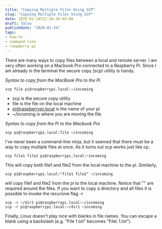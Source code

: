 ```yaml
---
title: "Copying Multiple Files Using SCP"
slug: "Copying Multiple Files Using SCP"
date: 2020-01-24T22:26:10-05:00
draft: false
publishdate: "2020-01-24"
tags:
- how-to
- command-line
- raspberry pi
---
```


There are many ways to copy files between a local and remote server. I am very often working on a Macbook Pro connected to a Raspberry Pi. Since I am already in the terminal the secure copy (scp) utility is handy.

*Syntax to copy from the MacBook Pro to the Pi*

    scp file pi@raspberrypi.local:~/incoming

* scp is the secure copy utility
* file is the file on the local machine
* pi@raspberrypi.local is the name of your pi
* ~/incoming is where you are moving the file
  
*Syntax to copy from the Pi to the Macbook Pro*

    scp pi@raspberrypi.local:file ~/incoming

I've never been a command-line ninja, but it seemed that there must be a way to copy multiple files at once. As it turns out scp works just like cp.

    scp file1 file2 pi@raspberrypi.local:~incoming

This will copy both file1 and file2 from the local machine to the pi. Similarly,

    scp pi@raspberrypi.local:"file1 file2" ~/incoming

will copy file1 and file2 from the pi to the local machine. Notice that "" are required around the files. If you want to copy a directory and all files it is possible to invoke the recursive flag -r

    scp -r ~/dir1 pi@raspberrypi.local:~/incoming
    scp -r pi@raspberrypi.local:~/dir1 ~incoming

Finally, Linux doesn't play nice with blanks in file names. You can escape a blank using a backslash (e.g. "File 1.txt" becomes "File\ 1.txt").

